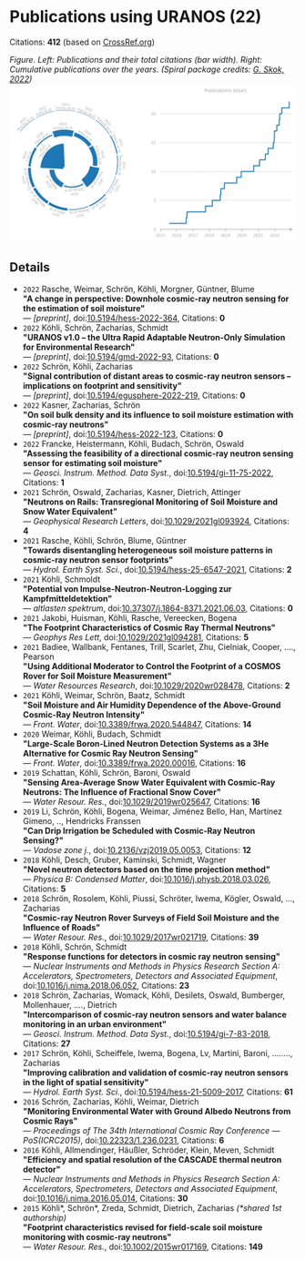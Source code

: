 # Publications using URANOS (22)

Citations: **412** (based on [CrossRef.org](https://www.crossref.org/))

*Figure. Left: Publications and their total citations (bar width). Right: Cumulative publications over the years. (Spiral package credits: [G. Skok, 2022](https://doi.org/10.3390/app12136609))*
![Publications and citations per year](pubplot.png)

## Details 
- `2022` Rasche, Weimar, Schrön, Köhli, Morgner, Güntner, Blume  
**"A change in perspective: Downhole cosmic-ray neutron sensing for the estimation of soil moisture"**  
— *[preprint]*, doi:[10.5194/hess-2022-364](http://dx.doi.org/10.5194/hess-2022-364), Citations: **0**  
- `2022` Köhli, Schrön, Zacharias, Schmidt  
**"URANOS v1.0 – the Ultra Rapid Adaptable Neutron-Only Simulation for Environmental Research"**  
— *[preprint]*, doi:[10.5194/gmd-2022-93](http://dx.doi.org/10.5194/gmd-2022-93), Citations: **0**  
- `2022` Schrön, Köhli, Zacharias  
**"Signal contribution of distant areas to cosmic-ray neutron sensors – implications on footprint and sensitivity"**  
— *[preprint]*, doi:[10.5194/egusphere-2022-219](http://dx.doi.org/10.5194/egusphere-2022-219), Citations: **0**  
- `2022` Kasner, Zacharias, Schrön  
**"On soil bulk density and its influence to soil moisture estimation with cosmic-ray neutrons"**  
— *[preprint]*, doi:[10.5194/hess-2022-123](http://dx.doi.org/10.5194/hess-2022-123), Citations: **0**  
- `2022` Francke, Heistermann, Köhli, Budach, Schrön, Oswald  
**"Assessing the feasibility of a directional cosmic-ray neutron sensing sensor  for estimating soil moisture"**  
— *Geosci. Instrum. Method. Data Syst.*, doi:[10.5194/gi-11-75-2022](http://dx.doi.org/10.5194/gi-11-75-2022), Citations: **1**  
- `2021` Schrön, Oswald, Zacharias, Kasner, Dietrich, Attinger  
**"Neutrons on Rails: Transregional Monitoring of Soil Moisture and Snow Water Equivalent"**  
— *Geophysical Research Letters*, doi:[10.1029/2021gl093924](http://dx.doi.org/10.1029/2021gl093924), Citations: **4**  
- `2021` Rasche, Köhli, Schrön, Blume, Güntner  
**"Towards disentangling heterogeneous soil moisture patterns in cosmic-ray neutron sensor footprints"**  
— *Hydrol. Earth Syst. Sci.*, doi:[10.5194/hess-25-6547-2021](http://dx.doi.org/10.5194/hess-25-6547-2021), Citations: **2**  
- `2021` Köhli, Schmoldt  
**"Potential von Impulse-Neutron-Neutron-Logging zur Kampfmitteldetektion"**  
— *altlasten spektrum*, doi:[10.37307/j.1864-8371.2021.06.03](http://dx.doi.org/10.37307/j.1864-8371.2021.06.03), Citations: **0**  
- `2021` Jakobi, Huisman, Köhli, Rasche, Vereecken, Bogena  
**"The Footprint Characteristics of Cosmic Ray Thermal Neutrons"**  
— *Geophys Res Lett*, doi:[10.1029/2021gl094281](http://dx.doi.org/10.1029/2021gl094281), Citations: **5**  
- `2021` Badiee, Wallbank, Fentanes, Trill, Scarlet, Zhu, Cielniak, Cooper, ...., Pearson  
**"Using Additional Moderator to Control the Footprint of a COSMOS Rover for Soil Moisture Measurement"**  
— *Water Resources Research*, doi:[10.1029/2020wr028478](http://dx.doi.org/10.1029/2020wr028478), Citations: **2**  
- `2021` Köhli, Weimar, Schrön, Baatz, Schmidt  
**"Soil Moisture and Air Humidity Dependence of the Above-Ground Cosmic-Ray Neutron Intensity"**  
— *Front. Water*, doi:[10.3389/frwa.2020.544847](http://dx.doi.org/10.3389/frwa.2020.544847), Citations: **14**  
- `2020` Weimar, Köhli, Budach, Schmidt  
**"Large-Scale Boron-Lined Neutron Detection Systems as a 3He Alternative for Cosmic Ray Neutron Sensing"**  
— *Front. Water*, doi:[10.3389/frwa.2020.00016](http://dx.doi.org/10.3389/frwa.2020.00016), Citations: **16**  
- `2019` Schattan, Köhli, Schrön, Baroni, Oswald  
**"Sensing Area‐Average Snow Water Equivalent with Cosmic‐Ray Neutrons: The Influence of Fractional Snow Cover"**  
— *Water Resour. Res.*, doi:[10.1029/2019wr025647](http://dx.doi.org/10.1029/2019wr025647), Citations: **16**  
- `2019` Li, Schrön, Köhli, Bogena, Weimar, Jiménez Bello, Han, Martínez Gimeno, .., Hendricks Franssen  
**"Can Drip Irrigation be Scheduled with Cosmic‐Ray Neutron Sensing?"**  
— *Vadose zone j.*, doi:[10.2136/vzj2019.05.0053](http://dx.doi.org/10.2136/vzj2019.05.0053), Citations: **12**  
- `2018` Köhli, Desch, Gruber, Kaminski, Schmidt, Wagner  
**"Novel neutron detectors based on the time projection method"**  
— *Physica B: Condensed Matter*, doi:[10.1016/j.physb.2018.03.026](http://dx.doi.org/10.1016/j.physb.2018.03.026), Citations: **5**  
- `2018` Schrön, Rosolem, Köhli, Piussi, Schröter, Iwema, Kögler, Oswald, ..., Zacharias  
**"Cosmic-ray Neutron Rover Surveys of Field Soil Moisture and the Influence of Roads"**  
— *Water Resour. Res.*, doi:[10.1029/2017wr021719](http://dx.doi.org/10.1029/2017wr021719), Citations: **39**  
- `2018` Köhli, Schrön, Schmidt  
**"Response functions for detectors in cosmic ray neutron sensing"**  
— *Nuclear Instruments and Methods in Physics Research Section A: Accelerators, Spectrometers, Detectors and Associated Equipment*, doi:[10.1016/j.nima.2018.06.052](http://dx.doi.org/10.1016/j.nima.2018.06.052), Citations: **23**  
- `2018` Schrön, Zacharias, Womack, Köhli, Desilets, Oswald, Bumberger, Mollenhauer, ...., Dietrich  
**"Intercomparison of cosmic-ray neutron sensors and water balance monitoring in an urban environment"**  
— *Geosci. Instrum. Method. Data Syst.*, doi:[10.5194/gi-7-83-2018](http://dx.doi.org/10.5194/gi-7-83-2018), Citations: **27**  
- `2017` Schrön, Köhli, Scheiffele, Iwema, Bogena, Lv, Martini, Baroni, ........, Zacharias  
**"Improving calibration and validation of cosmic-ray neutron sensors in the light of spatial sensitivity"**  
— *Hydrol. Earth Syst. Sci.*, doi:[10.5194/hess-21-5009-2017](http://dx.doi.org/10.5194/hess-21-5009-2017), Citations: **61**  
- `2016` Schrön, Zacharias, Köhli, Weimar, Dietrich  
**"Monitoring Environmental Water with Ground Albedo Neutrons from Cosmic Rays"**  
— *Proceedings of The 34th International Cosmic Ray Conference  — PoS(ICRC2015)*, doi:[10.22323/1.236.0231](http://dx.doi.org/10.22323/1.236.0231), Citations: **6**  
- `2016` Köhli, Allmendinger, Häußler, Schröder, Klein, Meven, Schmidt  
**"Efficiency and spatial resolution of the CASCADE thermal neutron detector"**  
— *Nuclear Instruments and Methods in Physics Research Section A: Accelerators, Spectrometers, Detectors and Associated Equipment*, doi:[10.1016/j.nima.2016.05.014](http://dx.doi.org/10.1016/j.nima.2016.05.014), Citations: **30**  
- `2015` Köhli\*, Schrön\*, Zreda, Schmidt, Dietrich, Zacharias *(\*shared 1st authorship)*  
**"Footprint characteristics revised for field‐scale soil moisture monitoring with cosmic‐ray neutrons"**  
— *Water Resour. Res.*, doi:[10.1002/2015wr017169](http://dx.doi.org/10.1002/2015wr017169), Citations: **149**  

